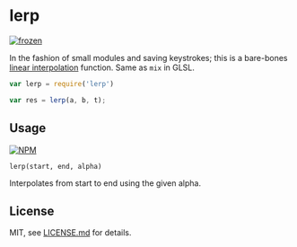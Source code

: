# lerp

[![frozen](http://badges.github.io/stability-badges/dist/frozen.svg)](http://github.com/badges/stability-badges)

In the fashion of small modules and saving keystrokes; this is a bare-bones [linear interpolation](http://en.wikipedia.org/wiki/Linear_interpolation) function. Same as `mix` in GLSL.

```js
var lerp = require('lerp')

var res = lerp(a, b, t);
```

## Usage

[![NPM](https://nodei.co/npm/lerp.png)](https://nodei.co/npm/lerp/)

```lerp(start, end, alpha)```

Interpolates from start to end using the given alpha.

## License

MIT, see [LICENSE.md](http://github.com/mattdesl/lerp/blob/master/LICENSE.md) for details.
